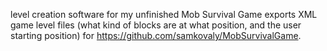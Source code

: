 
level creation software for my unfinished Mob Survival Game
exports XML game level files (what kind of blocks are at what position, and the user starting position) for https://github.com/samkovaly/MobSurvivalGame.
